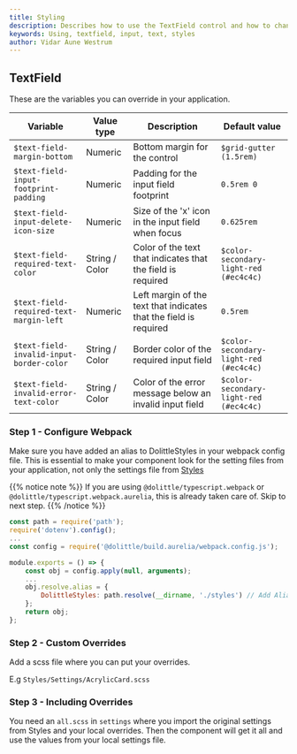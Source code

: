 ```yaml
---
title: Styling
description: Describes how to use the TextField control and how to change the styles
keywords: Using, textfield, input, text, styles
author: Vidar Aune Westrum
---
```


## TextField

These are the variables you can override in your application.

| Variable                                 | Value type     | Description                                                       | Default value                          |
| ---------------------------------------- | -------------- | ----------------------------------------------------------------- | -------------------------------------- |
| `$text-field-margin-bottom`              | Numeric        | Bottom margin for the control                                     | `$grid-gutter (1.5rem)`                |
| `$text-field-input-footprint-padding`    | Numeric        | Padding for the input field footprint                             | `0.5rem 0`                             |
| `$text-field-input-delete-icon-size`     | Numeric        | Size of the 'x' icon in the input field when focus                | `0.625rem`                             |
| `$text-field-required-text-color`        | String / Color | Color of the text that indicates that the field is required       | `$color-secondary-light-red (#ec4c4c)` |
| `$text-field-required-text-margin-left`  | Numeric        | Left margin of the text that indicates that the field is required | `0.5rem`                               |
| `$text-field-invalid-input-border-color` | String / Color | Border color of the required input field                          | `$color-secondary-light-red (#ec4c4c)` |
| `$text-field-invalid-error-text-color`   | String / Color | Color of the error message below an invalid input field           | `$color-secondary-light-red (#ec4c4c)` |

### Step 1 - Configure Webpack

Make sure you have added an alias to DolittleStyles in your webpack config file. This is essential to make your component look for the setting files from your application, not only the settings file from [Styles](/interaction/styles/)

{{% notice note %}}
If you are using `@dolittle/typescript.webpack` or `@dolittle/typescript.webpack.aurelia`, this is already taken care of. Skip to next step.
{{% /notice %}}

```js
const path = require('path');
require('dotenv').config();
...
const config = require('@dolittle/build.aurelia/webpack.config.js');

module.exports = () => {
    const obj = config.apply(null, arguments);
    ...
    obj.resolve.alias = {
        DolittleStyles: path.resolve(__dirname, './styles') // Add Alias to Webconfig
    };
    return obj;
};
```

### Step 2 - Custom Overrides

Add a scss file where you can put your overrides.

E.g `Styles/Settings/AcrylicCard.scss`

### Step 3 - Including Overrides

You need an `all.scss` in `settings` where you import the original settings from Styles and your local overrides. Then the component will get it all and use the values from your local settings file.

